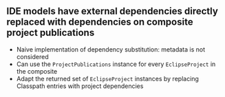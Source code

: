 ## IDE models have external dependencies directly replaced with dependencies on composite project publications

- Naive implementation of dependency substitution: metadata is not considered
- Can use the `ProjectPublications` instance for every `EclipseProject` in the composite
- Adapt the returned set of `EclipseProject` instances by replacing Classpath entries with project dependencies
